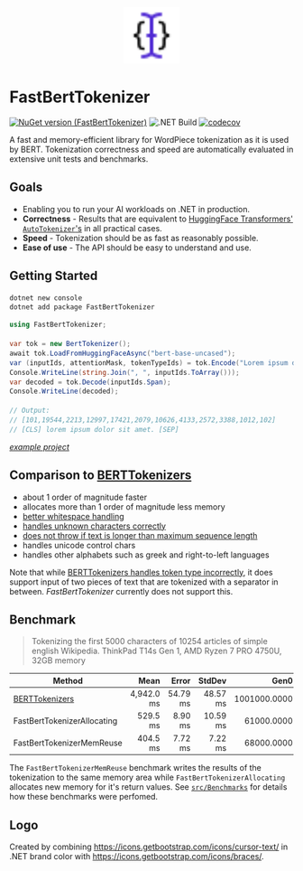 <p align="center">
  <a href="https://www.nuget.org/packages/FastBertTokenizer/">
    <!-- https://docs.github.com/en/get-started/writing-on-github/getting-started-with-writing-and-formatting-on-github/basic-writing-and-formatting-syntax#specifying-the-theme-an-image-is-shown-to -->
    <picture>
      <source media="(prefers-color-scheme: dark)" srcset="logo-darkmode.svg">
      <source media="(prefers-color-scheme: light)" srcset="logo.svg">
      <img alt="FastBertTokenizer Logo" src="logo.svg" width="100">
    </picture>
  </a>
</p>

# FastBertTokenizer

[![NuGet version (FastBertTokenizer)](https://img.shields.io/nuget/v/FastBertTokenizer.svg?style=flat)](https://www.nuget.org/packages/FastBertTokenizer/)
![.NET Build](https://github.com/georg-jung/FastBertTokenizer/actions/workflows/ci.yml/badge.svg)
[![codecov](https://codecov.io/github/georg-jung/FastBertTokenizer/graph/badge.svg?token=PEINHYEBGH)](https://codecov.io/github/georg-jung/FastBertTokenizer)

A fast and memory-efficient library for WordPiece tokenization as it is used by BERT. Tokenization correctness and speed are automatically evaluated in extensive unit tests and benchmarks.

## Goals

* Enabling you to run your AI workloads on .NET in production.
* **Correctness** - Results that are equivalent to [HuggingFace Transformers' `AutoTokenizer`'s](https://huggingface.co/docs/transformers/v4.33.0/en/model_doc/auto#transformers.AutoTokenizer) in all practical cases.
* **Speed** - Tokenization should be as fast as reasonably possible.
* **Ease of use** - The API should be easy to understand and use.

## Getting Started

```bash
dotnet new console
dotnet add package FastBertTokenizer
```

```csharp
using FastBertTokenizer;

var tok = new BertTokenizer();
await tok.LoadFromHuggingFaceAsync("bert-base-uncased");
var (inputIds, attentionMask, tokenTypeIds) = tok.Encode("Lorem ipsum dolor sit amet.");
Console.WriteLine(string.Join(", ", inputIds.ToArray()));
var decoded = tok.Decode(inputIds.Span);
Console.WriteLine(decoded);

// Output:
// [101,19544,2213,12997,17421,2079,10626,4133,2572,3388,1012,102]
// [CLS] lorem ipsum dolor sit amet. [SEP]
```
[*example project*](src/examples/QuickStart/)

## Comparison to [BERTTokenizers](https://github.com/NMZivkovic/BertTokenizers)

* about 1 order of magnitude faster
* allocates more than 1 order of magnitude less memory
* [better whitespace handling](https://github.com/NMZivkovic/BertTokenizers/issues/24)
* [handles unknown characters correctly](https://github.com/NMZivkovic/BertTokenizers/issues/26)
* [does not throw if text is longer than maximum sequence length](https://github.com/NMZivkovic/BertTokenizers/issues/18)
* handles unicode control chars
* handles other alphabets such as greek and right-to-left languages

Note that while [BERTTokenizers handles token type incorrectly](https://github.com/NMZivkovic/BertTokenizers/issues/18), it does support input of two pieces of text that are tokenized with a separator in between. *FastBertTokenizer* currently does not support this.

## Benchmark

> Tokenizing the first 5000 characters of 10254 articles of simple english Wikipedia.
> ThinkPad T14s Gen 1, AMD Ryzen 7 PRO 4750U, 32GB memory

| Method                      | Mean       | Error    | StdDev   | Gen0         | Gen1       | Gen2      | Allocated  |
|---------------------------- |-----------:|---------:|---------:|-------------:|-----------:|----------:|-----------:|
| [BERTTokenizers](https://github.com/NMZivkovic/BertTokenizers)                    | 4,942.0 ms | 54.79 ms | 48.57 ms | 1001000.0000 | 95000.0000 | 4000.0000 | 5952.43 MB |
| FastBertTokenizerAllocating |   529.5 ms |  8.90 ms | 10.59 ms |   61000.0000 | 31000.0000 | 2000.0000 |  350.75 MB |
| FastBertTokenizerMemReuse   |   404.5 ms |  7.72 ms |  7.22 ms |   68000.0000 |          - |         - |  136.83 MB |

The `FastBertTokenizerMemReuse` benchmark writes the results of the tokenization to the same memory area while `FastBertTokenizerAllocating` allocates new memory for it's return values. See [`src/Benchmarks`](/src/Benchmarks/) for details how these benchmarks were perfomed.

## Logo

Created by combining <https://icons.getbootstrap.com/icons/cursor-text/> in .NET brand color with <https://icons.getbootstrap.com/icons/braces/>.
